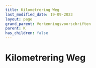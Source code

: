 ```yaml
---
title: Kilometrering Weg
last_modified_date: 19-09-2023
layout: page
grand_parent: Verkenningsvoorschriften
parent: K
has_children: false
---
```


Kilometrering Weg
=================

